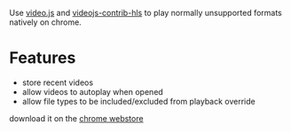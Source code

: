 Use [video.js](http://github.com/videojs/video.js) and [videojs-contrib-hls](http://github.com/videojs/videojs-contrib-hls) to play normally unsupported formats natively on chrome.

# Features
* store recent videos
* allow videos to autoplay when opened
* allow file types to be included/excluded from playback override

download it on the [chrome webstore](https://chrome.google.com/webstore/detail/cebdpbolebkmgidigfffifoemdcbhibf)
